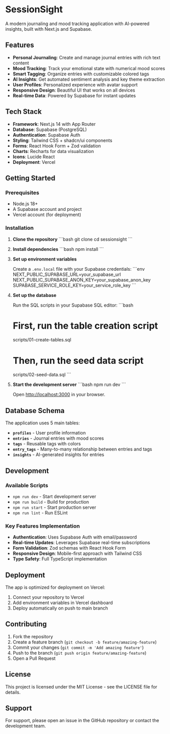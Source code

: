 # SessionSight

A modern journaling and mood tracking application with AI-powered insights, built with Next.js and Supabase.

## Features

- **Personal Journaling**: Create and manage journal entries with rich text content
- **Mood Tracking**: Track your emotional state with numerical mood scores
- **Smart Tagging**: Organize entries with customizable colored tags
- **AI Insights**: Get automated sentiment analysis and key theme extraction
- **User Profiles**: Personalized experience with avatar support
- **Responsive Design**: Beautiful UI that works on all devices
- **Real-time Data**: Powered by Supabase for instant updates

## Tech Stack

- **Framework**: Next.js 14 with App Router
- **Database**: Supabase (PostgreSQL)
- **Authentication**: Supabase Auth
- **Styling**: Tailwind CSS + shadcn/ui components
- **Forms**: React Hook Form + Zod validation
- **Charts**: Recharts for data visualization
- **Icons**: Lucide React
- **Deployment**: Vercel

## Getting Started

### Prerequisites

- Node.js 18+
- A Supabase account and project
- Vercel account (for deployment)

### Installation

1. **Clone the repository**
   \`\`\`bash
   git clone <your-repo-url>
   cd sessionsight
   \`\`\`

2. **Install dependencies**
   \`\`\`bash
   npm install
   \`\`\`

3. **Set up environment variables**

   Create a `.env.local` file with your Supabase credentials:
   \`\`\`env
   NEXT_PUBLIC_SUPABASE_URL=your_supabase_url
   NEXT_PUBLIC_SUPABASE_ANON_KEY=your_supabase_anon_key
   SUPABASE_SERVICE_ROLE_KEY=your_service_role_key
   \`\`\`

4. **Set up the database**

   Run the SQL scripts in your Supabase SQL editor:
   \`\`\`bash

   # First, run the table creation script

   scripts/01-create-tables.sql

   # Then, run the seed data script

   scripts/02-seed-data.sql
   \`\`\`

5. **Start the development server**
   \`\`\`bash
   npm run dev
   \`\`\`

   Open [http://localhost:3000](http://localhost:3000) in your browser.

## Database Schema

The application uses 5 main tables:

- **`profiles`** - User profile information
- **`entries`** - Journal entries with mood scores
- **`tags`** - Reusable tags with colors
- **`entry_tags`** - Many-to-many relationship between entries and tags
- **`insights`** - AI-generated insights for entries

## Development

### Available Scripts

- `npm run dev` - Start development server
- `npm run build` - Build for production
- `npm run start` - Start production server
- `npm run lint` - Run ESLint

### Key Features Implementation

- **Authentication**: Uses Supabase Auth with email/password
- **Real-time Updates**: Leverages Supabase real-time subscriptions
- **Form Validation**: Zod schemas with React Hook Form
- **Responsive Design**: Mobile-first approach with Tailwind CSS
- **Type Safety**: Full TypeScript implementation

## Deployment

The app is optimized for deployment on Vercel:

1. Connect your repository to Vercel
2. Add environment variables in Vercel dashboard
3. Deploy automatically on push to main branch

## Contributing

1. Fork the repository
2. Create a feature branch (`git checkout -b feature/amazing-feature`)
3. Commit your changes (`git commit -m 'Add amazing feature'`)
4. Push to the branch (`git push origin feature/amazing-feature`)
5. Open a Pull Request

## License

This project is licensed under the MIT License - see the LICENSE file for details.

## Support

For support, please open an issue in the GitHub repository or contact the development team.

